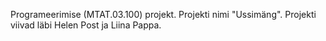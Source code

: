 Programeerimise (MTAT.03.100) projekt. 
Projekti nimi "Ussimäng".
Projekti viivad läbi Helen Post ja Liina Pappa.
